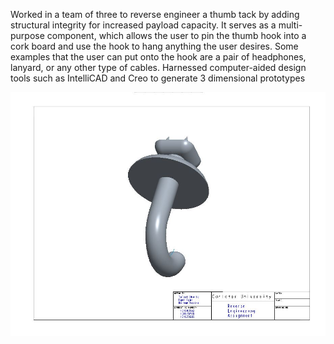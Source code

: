 Worked in a team of three to reverse engineer a thumb tack by adding structural integrity for increased payload capacity. It serves as a multi-purpose component, which allows the user to pin the thumb hook into a cork board and use the hook to hang anything the user desires.  Some examples that the user can put onto the hook are a pair of headphones, lanyard, or any other type of cables. Harnessed computer-aided design tools such as IntelliCAD and Creo to generate 3 dimensional prototypes 

![alt text](https://github.com/tufayldhalla/Revere_Engineering_Project/blob/master/CreoJPG.JPG)
